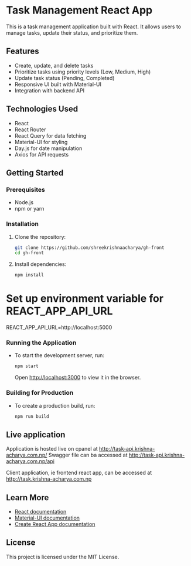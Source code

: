 # Task Management React App

This is a task management application built with React. It allows users to manage tasks, update their status, and prioritize them.

## Features

- Create, update, and delete tasks
- Prioritize tasks using priority levels (Low, Medium, High)
- Update task status (Pending, Completed)
- Responsive UI built with Material-UI
- Integration with backend API

## Technologies Used

- React
- React Router
- React Query for data fetching
- Material-UI for styling
- Day.js for date manipulation
- Axios for API requests

## Getting Started

### Prerequisites

- Node.js
- npm or yarn

### Installation

1. Clone the repository:

   ```sh
   git clone https://github.com/shreekrishnaacharya/gh-front
   cd gh-front
   ```

2. Install dependencies:

   ```sh
   npm install
   ```
# Set up environment variable for REACT_APP_API_URL
REACT_APP_API_URL=http://localhost:5000

### Running the Application

- To start the development server, run:

  ```sh
  npm start
  ```

  Open [http://localhost:3000](http://localhost:3000) to view it in the browser.

### Building for Production

- To create a production build, run:

  ```sh
  npm run build
  ```

## Live application

Application is hosted live on cpanel at http://task-api.krishna-acharya.com.np/
Swagger file can ba accessed at http://task-api.krishna-acharya.com.np/api

Client application, ie frontend react app, can be accessed at http://task.krishna-acharya.com.np

## Learn More

- [React documentation](https://reactjs.org/)
- [Material-UI documentation](https://mui.com/)
- [Create React App documentation](https://facebook.github.io/create-react-app/docs/getting-started)

## License

This project is licensed under the MIT License.
